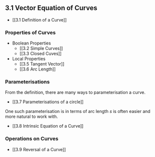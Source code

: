 ## 3.1 Vector Equation of Curves

- [[3.1 Definition of a Curve]]

### Properties of Curves

- Boolean Properties
	- [[3.2 Simple Curves]]
	- [[3.3 Closed Cuves]]
- Local Properties
	- [[3.5 Tangent Vector]]
	- [[3.6 Arc Length]]

### Parameterisations

From the definition, there are many ways to parameterisation a curve. 

- [[3.7 Parameterisations of a circle]]

One such parameterisation is in terms of arc length $s$ is often easier and more natural to work with.

- [[3.8 Intrinsic Equation of a Curve]]

### Operations on Curves

- [[3.9 Reversal of a Curve]]
